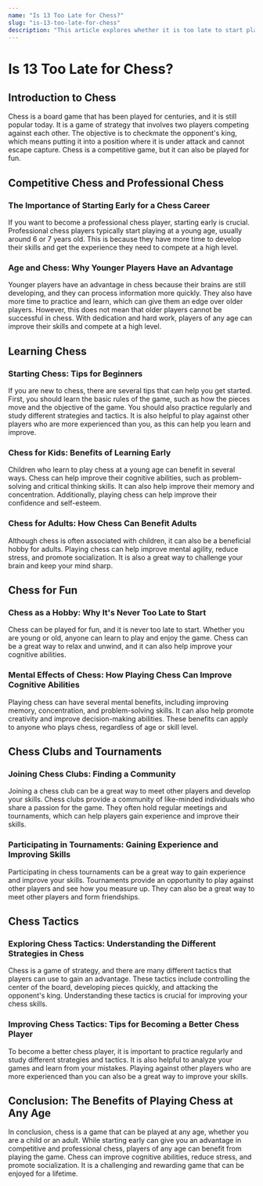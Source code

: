 ```yaml
---
name: "Is 13 Too Late for Chess?"
slug: "is-13-too-late-for-chess"
description: "This article explores whether it is too late to start playing chess at the age of 13. It provides tips on learning chess, benefits of playing chess as a hobby, and joining chess clubs and tournaments."
---
```


# Is 13 Too Late for Chess?

## Introduction to Chess

Chess is a board game that has been played for centuries, and it is still popular today. It is a game of strategy that involves two players competing against each other. The objective is to checkmate the opponent's king, which means putting it into a position where it is under attack and cannot escape capture. Chess is a competitive game, but it can also be played for fun.

## Competitive Chess and Professional Chess

### The Importance of Starting Early for a Chess Career

If you want to become a professional chess player, starting early is crucial. Professional chess players typically start playing at a young age, usually around 6 or 7 years old. This is because they have more time to develop their skills and get the experience they need to compete at a high level.

### Age and Chess: Why Younger Players Have an Advantage

Younger players have an advantage in chess because their brains are still developing, and they can process information more quickly. They also have more time to practice and learn, which can give them an edge over older players. However, this does not mean that older players cannot be successful in chess. With dedication and hard work, players of any age can improve their skills and compete at a high level.

## Learning Chess

### Starting Chess: Tips for Beginners

If you are new to chess, there are several tips that can help you get started. First, you should learn the basic rules of the game, such as how the pieces move and the objective of the game. You should also practice regularly and study different strategies and tactics. It is also helpful to play against other players who are more experienced than you, as this can help you learn and improve.

### Chess for Kids: Benefits of Learning Early

Children who learn to play chess at a young age can benefit in several ways. Chess can help improve their cognitive abilities, such as problem-solving and critical thinking skills. It can also help improve their memory and concentration. Additionally, playing chess can help improve their confidence and self-esteem.

### Chess for Adults: How Chess Can Benefit Adults

Although chess is often associated with children, it can also be a beneficial hobby for adults. Playing chess can help improve mental agility, reduce stress, and promote socialization. It is also a great way to challenge your brain and keep your mind sharp.

## Chess for Fun

### Chess as a Hobby: Why It's Never Too Late to Start

Chess can be played for fun, and it is never too late to start. Whether you are young or old, anyone can learn to play and enjoy the game. Chess can be a great way to relax and unwind, and it can also help improve your cognitive abilities.

### Mental Effects of Chess: How Playing Chess Can Improve Cognitive Abilities

Playing chess can have several mental benefits, including improving memory, concentration, and problem-solving skills. It can also help promote creativity and improve decision-making abilities. These benefits can apply to anyone who plays chess, regardless of age or skill level.

## Chess Clubs and Tournaments

### Joining Chess Clubs: Finding a Community

Joining a chess club can be a great way to meet other players and develop your skills. Chess clubs provide a community of like-minded individuals who share a passion for the game. They often hold regular meetings and tournaments, which can help players gain experience and improve their skills.

### Participating in Tournaments: Gaining Experience and Improving Skills

Participating in chess tournaments can be a great way to gain experience and improve your skills. Tournaments provide an opportunity to play against other players and see how you measure up. They can also be a great way to meet other players and form friendships.

## Chess Tactics

### Exploring Chess Tactics: Understanding the Different Strategies in Chess

Chess is a game of strategy, and there are many different tactics that players can use to gain an advantage. These tactics include controlling the center of the board, developing pieces quickly, and attacking the opponent's king. Understanding these tactics is crucial for improving your chess skills.

### Improving Chess Tactics: Tips for Becoming a Better Chess Player

To become a better chess player, it is important to practice regularly and study different strategies and tactics. It is also helpful to analyze your games and learn from your mistakes. Playing against other players who are more experienced than you can also be a great way to improve your skills.

## Conclusion: The Benefits of Playing Chess at Any Age

In conclusion, chess is a game that can be played at any age, whether you are a child or an adult. While starting early can give you an advantage in competitive and professional chess, players of any age can benefit from playing the game. Chess can improve cognitive abilities, reduce stress, and promote socialization. It is a challenging and rewarding game that can be enjoyed for a lifetime.
